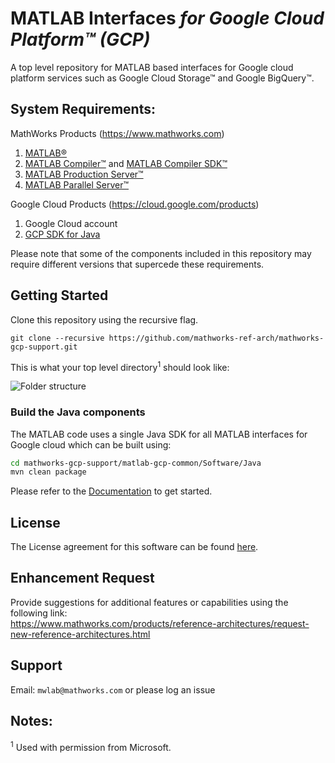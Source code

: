 # MATLAB Interfaces *for Google Cloud Platform™ (GCP)*
A top level repository for MATLAB based interfaces for Google cloud platform services such as Google Cloud Storage™ and Google BigQuery™.

## System Requirements:
MathWorks Products (https://www.mathworks.com)

1. [MATLAB®](https://www.mathworks.com/products/matlab.html)
2. [MATLAB Compiler™](https://www.mathworks.com/products/compiler.html) and [MATLAB Compiler SDK™](https://www.mathworks.com/products/matlab-compiler-sdk.html)
3. [MATLAB Production Server™](https://www.mathworks.com/products/matlab-production-server.html)
4. [MATLAB Parallel Server™](https://www.mathworks.com/products/matlab-parallel-server.html)

Google Cloud Products (https://cloud.google.com/products)
1. Google Cloud account
2. [GCP SDK for Java](https://cloud.google.com/java/docs/reference/google-api-client/latest/overview.html)

Please note that some of the components included in this repository may require
different versions that supercede these requirements.

## Getting Started
Clone this repository using the recursive flag.
```
git clone --recursive https://github.com/mathworks-ref-arch/mathworks-gcp-support.git
```

This is what your top level directory<sup>1</sup> should look like:

![Folder structure](Documentation/images/folderstructure.PNG)

### Build the Java components

The MATLAB code uses a single Java SDK for all MATLAB interfaces for Google cloud which can be built using:
```bash
cd mathworks-gcp-support/matlab-gcp-common/Software/Java
mvn clean package
```

Please refer to the [Documentation](Documentation/README.md) to get started.

## License
The License agreement for this software can be found [here](LICENSE.md).    

## Enhancement Request
Provide suggestions for additional features or capabilities using the following link:   
https://www.mathworks.com/products/reference-architectures/request-new-reference-architectures.html

## Support
Email: `mwlab@mathworks.com` or please log an issue  

## Notes:

<sup>1</sup> Used with permission from Microsoft.   

[//]: #  (Copyright 2020 The MathWorks, Inc.)
